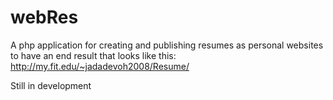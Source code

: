 webRes
======
A php application for creating and publishing resumes as personal websites
to have an end result that looks like this: http://my.fit.edu/~jadadevoh2008/Resume/

Still in development
